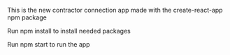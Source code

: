 This is the new contractor connection app made with the create-react-app npm package

Run npm install to install needed packages

Run npm start to run the app
